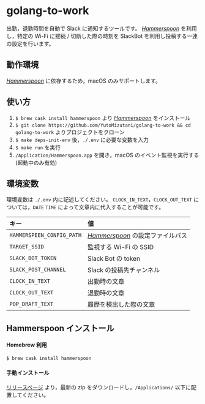# golang-to-work

出勤，退勤時間を自動で Slack に通知するツールです。
[*Hammerspoon*](https://github.com/Hammerspoon/hammerspoon) を利用し，特定の Wi-Fi に接続 / 切断した際の時刻を SlackBot を利用し投稿する一連の設定を行います。

## 動作環境

[*Hammerspoon*](https://github.com/Hammerspoon/hammerspoon) に依存するため，macOS のみサポートします。

## 使い方

1. `$ brew cask install hammerspoon` より [*Hammerspoon*](https://github.com/Hammerspoon/hammerspoon) をインストール
2. `$ git clone https://github.com/YutoMizutani/golang-to-work && cd golang-to-work` よりプロジェクトをクローン
3. `$ make deps-init-env` 後，`./.env` に必要な変数を入力
4. `$ make run` を実行
5. `/Application/Hammerspoon.app` を開き，macOS のイベント監視を実行する (起動中のみ有効)

## 環境変数

環境変数は `./.env` 内に記述してください。
`CLOCK_IN_TEXT`，`CLOCK_OUT_TEXT` については，`DATE` `TIME` によって文章内に代入することが可能です。

| キー | 値 |
|:--------|:------------|
| `HAMMERSPEEN_CONFIG_PATH` | [*Hammerspoon*](https://github.com/Hammerspoon/hammerspoon) の設定ファイルパス |
| `TARGET_SSID` | 監視する Wi-Fi の SSID |
| `SLACK_BOT_TOKEN` | Slack Bot の token |
| `SLACK_POST_CHANNEL` | Slack の投稿先チャンネル |
| `CLOCK_IN_TEXT` | 出勤時の文章 |
| `CLOCK_OUT_TEXT` | 退勤時の文章 |
| `POP_DRAFT_TEXT` | 履歴を検出した際の文章 |

## Hammerspoon インストール

#### Homebrew 利用

`$ brew cask install hammerspoon`

#### 手動インストール

[リリースページ](https://github.com/Hammerspoon/hammerspoon/releases) より，最新の zip をダウンロードし，`/Applications/` 以下に配置してください。
